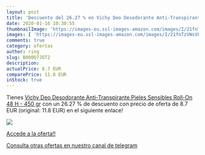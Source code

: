 ```yaml
---
layout: post
title: 'Descuento del 26.27 % en Vichy Deo Desodorante Anti-Transpirante '
date: 2020-01-16 10:30:55
thumbnailImage: 'https://images-eu.ssl-images-amazon.com/images/I/21fnTzVWsVL._SL200_.jpg'
images: [ 'https://images-eu.ssl-images-amazon.com/images/I/21fnTzVWsVL._SL200_.jpg' ]
comments: true
category: ofertas
author: ring
slug: B000O7JOT2
description:
actualPrice: 8.7 EUR
comparePrice: 11.8 EUR
inStock: true
---
```


Tienes [Vichy Deo Desodorante Anti-Transpirante Pieles Sensibles Roll-On 48 H - 450 gr](https://www.amazon.com/dp/B000O7JOT2/?tag=redken08-20) con un 26.27 % de descuento con precio de oferta de 8.7 EUR (original: 11.8 EUR) en el siguiente enlace!

[![](https://images-eu.ssl-images-amazon.com/images/I/21fnTzVWsVL._SL200_.jpg)](https://www.amazon.com/dp/B000O7JOT2/?tag=redken08-20)

[Accede a la oferta!!](https://www.amazon.com/dp/B000O7JOT2/?tag=redken08-20)

[Consulta otras ofertas en nuestro canal de telegram](https://t.me/s/ofertas25)
